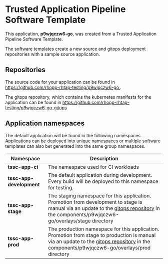 # Trusted Application Pipeline Software Template

This application, **p9wjqczw6-go**, was created from a Trusted Application Pipeline Software Template.

The software templates create a new source and gitops deployment repositories with a sample source application. 

## Repositories

The source code for your application can be found in [https://github.com/rhopp-rhtap-testing/p9wjqczw6-go ](https://github.com/rhopp-rhtap-testing/p9wjqczw6-go ).
 
The gitops repository, which contains the kubernetes manifests for the application can be found in 
[https://github.com/rhopp-rhtap-testing/p9wjqczw6-go-gitops ](https://github.com/rhopp-rhtap-testing/p9wjqczw6-go-gitops ) 

## Application namespaces 

The default application will be found in the following namespaces. Applications can be deployed into unique namespaces or multiple software templates can also bet generated into the same group namespaces.  

|  Namespace   |  Description   |  
| -------- | -------- |
| **tssc-app-ci** | The namespace used for CI workloads |
| **tssc-app-development** | The default application during development. Every build will be deployed to this namespace for testing. |
| **tssc-app-stage** | The staging namespace for this application. Promotion from development to stage is manual via an update to the [gitops repository](https://github.com/rhopp-rhtap-testing/p9wjqczw6-go-gitops ) in the components/p9wjqczw6-go/overlays/stage directory |
| **tssc-app-prod** | The production namespace for this application. Promotion from stage to production is manual via an update to the [gitops repository](https://github.com/rhopp-rhtap-testing/p9wjqczw6-go-gitops ) in the components/p9wjqczw6-go/overlays/prod directory |